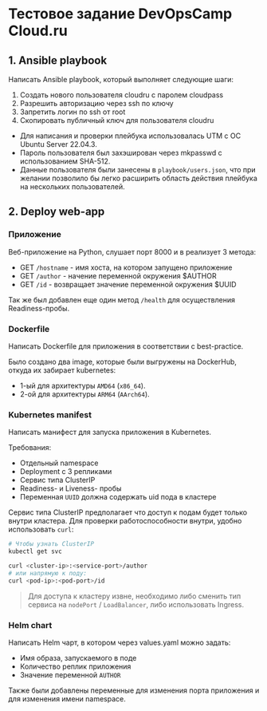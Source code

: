 # Тестовое задание DevOpsCamp Cloud.ru 

## 1. Ansible playbook
Написать Ansible playbook, который выполняет следующие шаги:

1. Создать нового пользователя cloudru с паролем cloudpass 
1. Разрешить авторизацию через ssh по ключу
1. Запретить логин по ssh от root 
1. Скопировать публичный ключ для пользователя cloudru

* Для написания и проверки плейбука использовалась UTM c ОС Ubuntu Server 22.04.3.
* Пароль пользователя был захэширован через mkpasswd с использованием SHA-512.
* Данные пользователя были занесены в `playbook/users.json`, что при желании позволило бы легко расширить область действия плейбука на нескольких пользователей.

## 2. Deploy web-app
### Приложение
Веб-приложение на Python, слушает порт 8000 и в реализует 3 метода:
- GET `/hostname` - имя хоста, на котором запущено приложение
- GET `/author` - начение переменной окружения $AUTHOR
- GET `/id` - возвращает значение переменной окружения $UUID

Так же был добавлен еще один метод `/health` для осуществления Readiness-пробы.

### Dockerfile
Написать Dockerfile для приложения в соответствии с best-practice.

Было создано два image, которые были выгружены на DockerHub, откуда их забирает kubernetes:

 * 1-ый для архитектуры `AMD64` (`x86_64`).
 * 2-ой для архитектуры `ARM64` (`AArch64`).

### Kubernetes manifest
Написать манифест для запуска приложения в Kubernetes. <br>

Требования:
* Отдельный namespace
* Deployment с 3 репликами
* Сервис типа ClusterIP
* Readiness- и Liveness- пробы 
* Переменная `UUID` должна содержать uid пода в кластере

Сервис типа ClusterIP предполагает что доступ к подам будет только внутри кластера. 
Для проверки работоспособности внутри, удобно использовать `curl`:
```bash
# Чтобы узнать ClusterIP
kubectl get svc

curl <cluster-ip>:<service-port>/author
# или напрямую к поду:
сurl <pod-ip>:<pod-port>/id
```

> Для доступа к кластеру извне, необходимо либо сменить тип сервиса на `nodePort` / `LoadBalancer`, либо использовать Ingress.

### Helm chart
Написать Helm чарт, в котором через values.yaml можно задать:
- Имя образа, запускаемого в поде 
- Количество реплик приложения
- Значение переменной `AUTHOR`

Также были добавлены переменные для изменения порта приложения и для изменения имени namespace.
